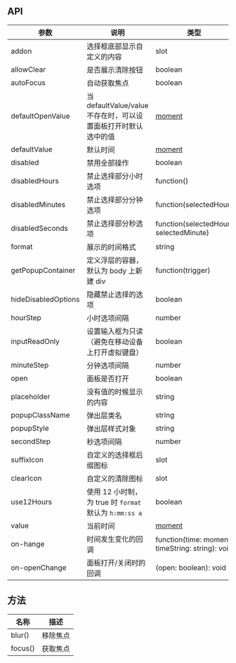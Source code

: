 ## API

| 参数 | 说明 | 类型 | 默认值 |
| --- | --- | --- | --- |
| addon | 选择框底部显示自定义的内容 | slot | 无 |
| allowClear | 是否展示清除按钮 | boolean | `true` |
| autoFocus | 自动获取焦点 | boolean | `false` |
| defaultOpenValue | 当 defaultValue/value 不存在时，可以设置面板打开时默认选中的值 | [moment](http://momentjs.com/) | moment() |
| defaultValue | 默认时间 | [moment](http://momentjs.com/) | 无 |
| disabled | 禁用全部操作 | boolean | `false` |
| disabledHours | 禁止选择部分小时选项 | function() | 无 |
| disabledMinutes | 禁止选择部分分钟选项 | function(selectedHour) | 无 |
| disabledSeconds | 禁止选择部分秒选项 | function(selectedHour, selectedMinute) | 无 |
| format | 展示的时间格式 | string | "HH:mm:ss" |
| getPopupContainer | 定义浮层的容器，默认为 body 上新建 div | function(trigger) | 无 |
| hideDisabledOptions | 隐藏禁止选择的选项 | boolean | false |
| hourStep | 小时选项间隔 | number | `1` |
| inputReadOnly | 设置输入框为只读（避免在移动设备上打开虚拟键盘） | boolean | false |
| minuteStep | 分钟选项间隔 | number | 1 |
| open | 面板是否打开 | boolean | `false` |
| placeholder | 没有值的时候显示的内容 | string | "请选择时间" |
| popupClassName | 弹出层类名 | string | 无 |
| popupStyle | 弹出层样式对象 | string | 无 |
| secondStep | 秒选项间隔 | number | 1 |
| suffixIcon | 自定义的选择框后缀图标 | slot | |
| clearIcon | 自定义的清除图标 | slot |  |
| use12Hours | 使用 12 小时制，为 true 时 `format` 默认为 `h:mm:ss a` | boolean | `false` |
| value | 当前时间 | [moment](http://momentjs.com/) | 无 |
| on-hange | 时间发生变化的回调 | function(time: moment, timeString: string): void | 无 |
| on-openChange | 面板打开/关闭时的回调 | (open: boolean): void | 无 |

## 方法

| 名称 | 描述 |
| --- | --- |
| blur() | 移除焦点 |
| focus() | 获取焦点 |
